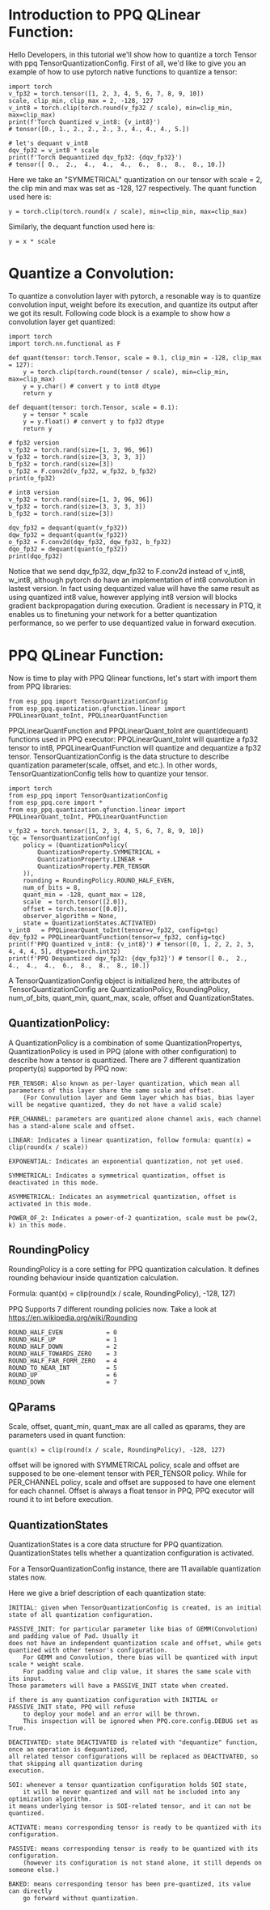 # Introduction to PPQ QLinear Function:

Hello Developers, in this tutorial we'll show how to quantize a torch Tensor with ppq TensorQuantizationConfig.
First of all, we'd like to give you an example of how to use pytorch native functions to quantize a tensor:

    import torch
    v_fp32 = torch.tensor([1, 2, 3, 4, 5, 6, 7, 8, 9, 10])
    scale, clip_min, clip_max = 2, -128, 127
    v_int8 = torch.clip(torch.round(v_fp32 / scale), min=clip_min, max=clip_max)
    print(f'Torch Quantized v_int8: {v_int8}')
    # tensor([0., 1., 2., 2., 2., 3., 4., 4., 4., 5.])

    # let's dequant v_int8
    dqv_fp32 = v_int8 * scale
    print(f'Torch Dequantized dqv_fp32: {dqv_fp32}')
    # tensor([ 0.,  2.,  4.,  4.,  4.,  6.,  8.,  8.,  8., 10.])

Here we take an "SYMMETRICAL" quantization on our tensor with scale = 2, the clip min and max was set as -128, 127 respectively. The quant function used here is:

    y = torch.clip(torch.round(x / scale), min=clip_min, max=clip_max)

Similarly, the dequant function used here is:

    y = x * scale

# Quantize a Convolution:

To quantize a convolution layer with pytorch, a resonable way is to quantize convolution input, weight before its execution, and quantize its output after we got its result. Following code block is a example to show how a convolution layer get quantized:

    import torch
    import torch.nn.functional as F

    def quant(tensor: torch.Tensor, scale = 0.1, clip_min = -128, clip_max = 127):
        y = torch.clip(torch.round(tensor / scale), min=clip_min, max=clip_max)
        y = y.char() # convert y to int8 dtype
        return y

    def dequant(tensor: torch.Tensor, scale = 0.1):
        y = tensor * scale
        y = y.float() # convert y to fp32 dtype
        return y

    # fp32 version
    v_fp32 = torch.rand(size=[1, 3, 96, 96])
    w_fp32 = torch.rand(size=[3, 3, 3, 3])
    b_fp32 = torch.rand(size=[3])
    o_fp32 = F.conv2d(v_fp32, w_fp32, b_fp32)
    print(o_fp32)
    
    # int8 version
    v_fp32 = torch.rand(size=[1, 3, 96, 96])
    w_fp32 = torch.rand(size=[3, 3, 3, 3])
    b_fp32 = torch.rand(size=[3])

    dqv_fp32 = dequant(quant(v_fp32))
    dqw_fp32 = dequant(quant(w_fp32))
    o_fp32 = F.conv2d(dqv_fp32, dqw_fp32, b_fp32)
    dqo_fp32 = dequant(quant(o_fp32))
    print(dqo_fp32)

Notice that we send dqv_fp32, dqw_fp32 to F.conv2d instead of v_int8, w_int8, although pytorch do have an implementation of int8 convolution in lastest version.
In fact using dequantized value will have the same result as using quantized int8 value, however applying int8 version will blocks gradient backpropagation during execution.
Gradient is necessary in PTQ, it enables us to finetuning your network for a better quantization performance, so we perfer to use dequantized value in forward execution.

# PPQ QLinear Function:

Now is time to play with PPQ Qlinear functions, let's start with import them from PPQ libraries:

    from esp_ppq import TensorQuantizationConfig
    from esp_ppq.quantization.qfunction.linear import PPQLinearQuant_toInt, PPQLinearQuantFunction

PPQLinearQuantFunction and PPQLinearQuant_toInt are quant(dequant) functions used in PPQ executor: PPQLinearQuant_toInt will quantize a fp32 tensor to int8, PPQLinearQuantFunction will quantize and dequantize a fp32 tensor. TensorQuantizationConfig is the data structure to describe quantization parameter(scale, offset, and etc.). In other words, TensorQuantizationConfig tells how to quantize your tensor.

    import torch
    from esp_ppq import TensorQuantizationConfig
    from esp_ppq.core import *
    from esp_ppq.quantization.qfunction.linear import PPQLinearQuant_toInt, PPQLinearQuantFunction

    v_fp32 = torch.tensor([1, 2, 3, 4, 5, 6, 7, 8, 9, 10])
    tqc = TensorQuantizationConfig(
        policy = (QuantizationPolicy(
            QuantizationProperty.SYMMETRICAL +
            QuantizationProperty.LINEAR +
            QuantizationProperty.PER_TENSOR 
        )),
        rounding = RoundingPolicy.ROUND_HALF_EVEN,
        num_of_bits = 8,
        quant_min = -128, quant_max = 128,
        scale  = torch.tensor([2.0]),
        offset = torch.tensor([0.0]),
        observer_algorithm = None,
        state = QuantizationStates.ACTIVATED)
    v_int8   = PPQLinearQuant_toInt(tensor=v_fp32, config=tqc)
    dqv_fp32 = PPQLinearQuantFunction(tensor=v_fp32, config=tqc)
    print(f'PPQ Quantized v_int8: {v_int8}') # tensor([0, 1, 2, 2, 2, 3, 4, 4, 4, 5], dtype=torch.int32)
    print(f'PPQ Dequantized dqv_fp32: {dqv_fp32}') # tensor([ 0.,  2.,  4.,  4.,  4.,  6.,  8.,  8.,  8., 10.])

A TensorQuantizationConfig object is initialized here, the attributes of TensorQuantizationConfig are QuantizationPolicy, RoundingPolicy, num_of_bits, quant_min, quant_max, scale, offset and QuantizationStates.

## QuantizationPolicy: 
A QuantizationPolicy is a combination of some QuantizationPropertys, QuantizationPolicy is used in PPQ (alone with other configuration) to describe how a tensor is quantized.
There are 7 different quantization property(s) supported by PPQ now:

    PER_TENSOR: Also known as per-layer quantization, which mean all parameters of this layer share the same scale and offset.
        (For Convulution layer and Gemm layer which has bias, bias layer will be negative quantized, they do not have a valid scale)

    PER_CHANNEL: parameters are quantized alone channel axis, each channel has a stand-alone scale and offset.

    LINEAR: Indicates a linear quantization, follow formula: quant(x) = clip(round(x / scale))

    EXPONENTIAL: Indicates an exponential quantization, not yet used.

    SYMMETRICAL: Indicates a symmetrical quantization, offset is deactivated in this mode.

    ASYMMETRICAL: Indicates an asymmetrical quantization, offset is activated in this mode.

    POWER_OF_2: Indicates a power-of-2 quantization, scale must be pow(2, k) in this mode.

## RoundingPolicy
RoundingPolicy is a core setting for PPQ quantization calculation. It
defines rounding behaviour inside quantization calculation.

Formula: quant(x) = clip(round(x / scale, RoundingPolicy), -128, 127)

PPQ Supports 7 different rounding policies now.
Take a look at https://en.wikipedia.org/wiki/Rounding

    ROUND_HALF_EVEN            = 0
    ROUND_HALF_UP              = 1
    ROUND_HALF_DOWN            = 2
    ROUND_HALF_TOWARDS_ZERO    = 3
    ROUND_HALF_FAR_FORM_ZERO   = 4
    ROUND_TO_NEAR_INT          = 5
    ROUND_UP                   = 6
    ROUND_DOWN                 = 7

## QParams
Scale, offset, quant_min, quant_max are all called as qparams, they are parameters used in quant function:

    quant(x) = clip(round(x / scale, RoundingPolicy), -128, 127)

offset will be ignored with SYMMETRICAL policy, scale and offset are supposed to be one-element tensor with PER_TENSOR policy. While for PER_CHANNEL policy, scale and offset are supposed to have one element for each channel.
Offset is always a float tensor in PPQ, PPQ executor will round it to int before execution.

## QuantizationStates
QuantizationStates is a core data structure for PPQ quantization. QuantizationStates tells whether a quantization configuration is activated.

For a TensorQuantizationConfig instance, there are 11 available quantization states now.

Here we give a brief description of each quantization state:

    INITIAL: given when TensorQuantizationConfig is created, is an initial state of all quantization configuration.

    PASSIVE_INIT: for particular parameter like bias of GEMM(Convolution) and padding value of Pad. Usually it
    does not have an independent quantization scale and offset, while gets quantized with other tensor's configuration.
        For GEMM and Convolution, there bias will be quantized with input scale * weight scale.
        For padding value and clip value, it shares the same scale with its input.
    Those parameters will have a PASSIVE_INIT state when created.

    if there is any quantization configuration with INITIAL or PASSIVE_INIT state, PPQ will refuse
        to deploy your model and an error will be thrown.
        This inspection will be ignored when PPQ.core.config.DEBUG set as True.

    DEACTIVATED: state DEACTIVATED is related with "dequantize" function, once an operation is dequantized,
    all related tensor configurations will be replaced as DEACTIVATED, so that skipping all quantization during
    execution.

    SOI: whenever a tensor quantization configuration holds SOI state,
        it will be never quantized and will not be included into any optimization algorithm.
    it means underlying tensor is SOI-related tensor, and it can not be quantized.

    ACTIVATE: means corresponding tensor is ready to be quantized with its configuration.

    PASSIVE: means corresponding tensor is ready to be quantized with its configuration.
        (however its configuration is not stand alone, it still depends on someone else.)

    BAKED: means corresponding tensor has been pre-quantized, its value can directly
        go forward without quantization.
